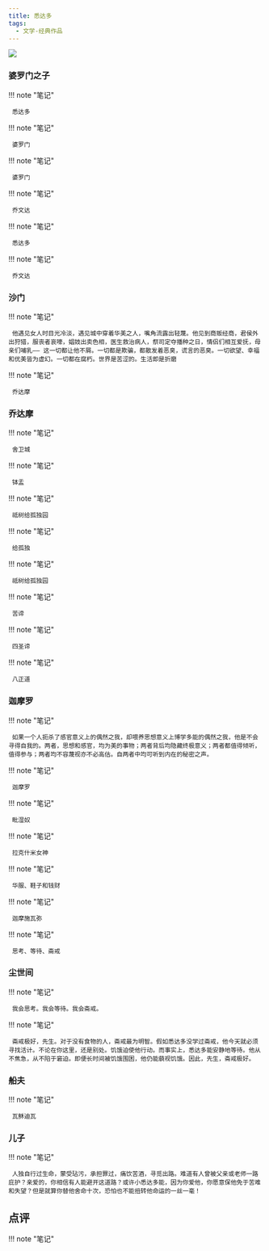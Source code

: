 ```yaml
---
title: 悉达多
tags:
  - 文学-经典作品
---
```


![](https://cdn.weread.qq.com/weread/cover/68/YueWen_855327/s_YueWen_855327.jpg)


### 婆罗门之子




!!! note "笔记"

	 悉达多 


!!! note "笔记"

	 婆罗门 


!!! note "笔记"

	 婆罗门 


!!! note "笔记"

	 乔文达 


!!! note "笔记"

	 悉达多 


!!! note "笔记"

	 乔文达 


### 沙门




!!! note "笔记"

	 他遇见女人时目光冷淡，遇见城中穿着华美之人，嘴角流露出轻蔑。他见到商贩经商，君侯外出狩猎，服丧者哀嚎，娼妓出卖色相，医生救治病人，祭司定夺播种之日，情侣们相互爱抚，母亲们哺乳—— 这一切都让他不屑。一切都是欺骗，都散发着恶臭，谎言的恶臭。一切欲望、幸福和优美皆为虚幻。一切都在腐朽。世界是苦涩的。生活即是折磨 


!!! note "笔记"

	 乔达摩 


### 乔达摩




!!! note "笔记"

	 舍卫城 


!!! note "笔记"

	 钵盂 


!!! note "笔记"

	 祗树给孤独园 


!!! note "笔记"

	 给孤独 


!!! note "笔记"

	 祗树给孤独园 


!!! note "笔记"

	 苦谛 


!!! note "笔记"

	 四圣谛 


!!! note "笔记"

	 八正道 


### 迦摩罗




!!! note "笔记"

	 如果一个人扼杀了感官意义上的偶然之我，却喂养思想意义上博学多能的偶然之我，他是不会寻得自我的。两者，思想和感官，均为美的事物；两者背后均隐藏终极意义；两者都值得倾听，值得参与；两者均不容蔑视亦不必高估。自两者中均可听到内在的秘密之声。 


!!! note "笔记"

	 迦摩罗 


!!! note "笔记"

	 毗湿奴 


!!! note "笔记"

	 拉克什米女神 


!!! note "笔记"

	 华服、鞋子和钱财 


!!! note "笔记"

	 迦摩施瓦弥 


!!! note "笔记"

	 思考、等待、斋戒 


### 尘世间




!!! note "笔记"

	 我会思考。我会等待。我会斋戒。 


!!! note "笔记"

	 斋戒极好，先生。对于没有食物的人，斋戒最为明智。假如悉达多没学过斋戒，他今天就必须寻找活计。不论在你这里，还是别处。饥饿迫使他行动。而事实上，悉达多能安静地等待。他从不焦急，从不陷于窘迫。即便长时间被饥饿围困，他仍能藐视饥饿。因此，先生，斋戒极好。 


### 船夫




!!! note "笔记"

	 瓦稣迪瓦 


### 儿子




!!! note "笔记"

	 人独自行过生命，蒙受玷污，承担罪过，痛饮苦酒，寻觅出路。难道有人曾被父亲或老师一路庇护？亲爱的，你相信有人能避开这道路？或许小悉达多能，因为你爱他，你愿意保他免于苦难和失望？但是就算你替他舍命十次，恐怕也不能扭转他命运的一丝一毫！ 


## 点评




!!! note "笔记"

	  

